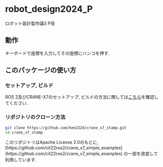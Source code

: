 # robot_design2024_P
ロボット設計製作論3 P班

## 動作
キーボードで座標を入力してその座標にハンコを押す. 

## このパッケージの使い方

### セットアップ, ビルド

ROS 2及びCRANE-X7のセットアップ, ビルドの方法に関しては[こちら](https://github.com/cit22ros2/crane_x7_simple_examples)を確認してください.

### リポジトリのクローン方法

```bash
git clone https://github.com/ken222d/crane_x7_stamp.git
cd crane_x7_stamp
```

<!-- ### 実行方法 --!>

<!-- ここにros2 launch から始まるコマンドを列挙 -->

<!--
- mock_press_the_stamp_tf.launch
- open_close_hand.launch
--!>

<!-- それぞれ実機で行う場合とGazeboで行う場合のコマンドを書く--!>

<!-- ### ライセンス --!>

<!-- どのファイルをどのくらい変更したか書く --!>

このリポジトリはApache License 2.0のもとに, [https://github.com/cit22ros2/crane_x7_simple_examples](https://github.com/cit22ros2/crane_x7_simple_examples) の一部を改変して利用しています.
